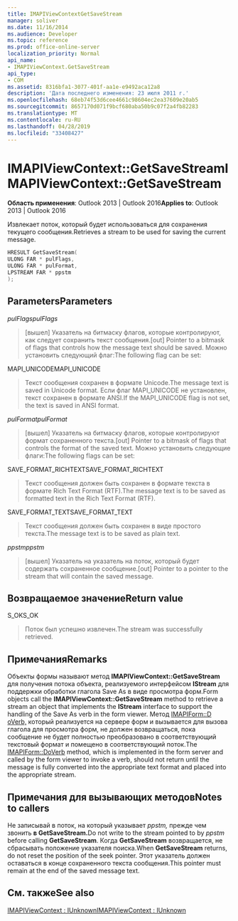 ```yaml
---
title: IMAPIViewContextGetSaveStream
manager: soliver
ms.date: 11/16/2014
ms.audience: Developer
ms.topic: reference
ms.prod: office-online-server
localization_priority: Normal
api_name:
- IMAPIViewContext.GetSaveStream
api_type:
- COM
ms.assetid: 8316bfa1-3077-401f-aa1e-e9492aca12a8
description: 'Дата последнего изменения: 23 июля 2011 г.'
ms.openlocfilehash: 68eb74f53d6cee4661c98604ec2ea37609e20ab5
ms.sourcegitcommit: 8657170d071f9bcf680aba50b9c07f2a4fb82283
ms.translationtype: MT
ms.contentlocale: ru-RU
ms.lasthandoff: 04/28/2019
ms.locfileid: "33408427"
---
```

# <a name="imapiviewcontextgetsavestream"></a><span data-ttu-id="e5e58-103">IMAPIViewContext::GetSaveStream</span><span class="sxs-lookup"><span data-stu-id="e5e58-103">IMAPIViewContext::GetSaveStream</span></span>

  
  
<span data-ttu-id="e5e58-104">**Область применения**: Outlook 2013 | Outlook 2016</span><span class="sxs-lookup"><span data-stu-id="e5e58-104">**Applies to**: Outlook 2013 | Outlook 2016</span></span> 
  
<span data-ttu-id="e5e58-105">Извлекает поток, который будет использоваться для сохранения текущего сообщения.</span><span class="sxs-lookup"><span data-stu-id="e5e58-105">Retrieves a stream to be used for saving the current message.</span></span>
  
```cpp
HRESULT GetSaveStream(
ULONG FAR * pulFlags,
ULONG FAR * pulFormat,
LPSTREAM FAR * ppstm
);
```

## <a name="parameters"></a><span data-ttu-id="e5e58-106">Parameters</span><span class="sxs-lookup"><span data-stu-id="e5e58-106">Parameters</span></span>

 <span data-ttu-id="e5e58-107">_pulFlags_</span><span class="sxs-lookup"><span data-stu-id="e5e58-107">_pulFlags_</span></span>
  
> <span data-ttu-id="e5e58-108">[вышел] Указатель на битмаску флагов, которые контролируют, как следует сохранить текст сообщения.</span><span class="sxs-lookup"><span data-stu-id="e5e58-108">[out] Pointer to a bitmask of flags that controls how the message text should be saved.</span></span> <span data-ttu-id="e5e58-109">Можно установить следующий флаг:</span><span class="sxs-lookup"><span data-stu-id="e5e58-109">The following flag can be set:</span></span>
    
<span data-ttu-id="e5e58-110">MAPI_UNICODE</span><span class="sxs-lookup"><span data-stu-id="e5e58-110">MAPI_UNICODE</span></span> 
  
> <span data-ttu-id="e5e58-111">Текст сообщения сохранен в формате Unicode.</span><span class="sxs-lookup"><span data-stu-id="e5e58-111">The message text is saved in Unicode format.</span></span> <span data-ttu-id="e5e58-112">Если флаг MAPI_UNICODE не установлен, текст сохранен в формате ANSI.</span><span class="sxs-lookup"><span data-stu-id="e5e58-112">If the MAPI_UNICODE flag is not set, the text is saved in ANSI format.</span></span>
    
 <span data-ttu-id="e5e58-113">_pulFormat_</span><span class="sxs-lookup"><span data-stu-id="e5e58-113">_pulFormat_</span></span>
  
> <span data-ttu-id="e5e58-114">[вышел] Указатель на битмаску флагов, которые контролируют формат сохраненного текста.</span><span class="sxs-lookup"><span data-stu-id="e5e58-114">[out] Pointer to a bitmask of flags that controls the format of the saved text.</span></span> <span data-ttu-id="e5e58-115">Можно установить следующие флаги:</span><span class="sxs-lookup"><span data-stu-id="e5e58-115">The following flags can be set:</span></span>
    
<span data-ttu-id="e5e58-116">SAVE_FORMAT_RICHTEXT</span><span class="sxs-lookup"><span data-stu-id="e5e58-116">SAVE_FORMAT_RICHTEXT</span></span> 
  
> <span data-ttu-id="e5e58-117">Текст сообщения должен быть сохранен в формате текста в формате Rich Text Format (RTF).</span><span class="sxs-lookup"><span data-stu-id="e5e58-117">The message text is to be saved as formatted text in the Rich Text Format (RTF).</span></span> 
    
<span data-ttu-id="e5e58-118">SAVE_FORMAT_TEXT</span><span class="sxs-lookup"><span data-stu-id="e5e58-118">SAVE_FORMAT_TEXT</span></span> 
  
> <span data-ttu-id="e5e58-119">Текст сообщения должен быть сохранен в виде простого текста.</span><span class="sxs-lookup"><span data-stu-id="e5e58-119">The message text is to be saved as plain text.</span></span> 
    
 <span data-ttu-id="e5e58-120">_ppstm_</span><span class="sxs-lookup"><span data-stu-id="e5e58-120">_ppstm_</span></span>
  
> <span data-ttu-id="e5e58-121">[вышел] Указатель на указатель на поток, который будет содержать сохраненное сообщение.</span><span class="sxs-lookup"><span data-stu-id="e5e58-121">[out] Pointer to a pointer to the stream that will contain the saved message.</span></span>
    
## <a name="return-value"></a><span data-ttu-id="e5e58-122">Возвращаемое значение</span><span class="sxs-lookup"><span data-stu-id="e5e58-122">Return value</span></span>

<span data-ttu-id="e5e58-123">S_OK</span><span class="sxs-lookup"><span data-stu-id="e5e58-123">S_OK</span></span> 
  
> <span data-ttu-id="e5e58-124">Поток был успешно извлечен.</span><span class="sxs-lookup"><span data-stu-id="e5e58-124">The stream was successfully retrieved.</span></span>
    
## <a name="remarks"></a><span data-ttu-id="e5e58-125">Примечания</span><span class="sxs-lookup"><span data-stu-id="e5e58-125">Remarks</span></span>

<span data-ttu-id="e5e58-126">Объекты формы называют метод **IMAPIViewContext::GetSaveStream** для получения потока объекта, реализуемого интерфейсом **IStream** для поддержки обработки глагола Save As в виде просмотра форм.</span><span class="sxs-lookup"><span data-stu-id="e5e58-126">Form objects call the **IMAPIViewContext::GetSaveStream** method to retrieve a stream an object that implements the **IStream** interface to support the handling of the Save As verb in the form viewer.</span></span> <span data-ttu-id="e5e58-127">Метод [IMAPIForm::D oVerb,](imapiform-doverb.md) который реализуется на сервере форм и вызывается для вызова глагола для просмотра форм, не должен возвращаться, пока сообщение не будет полностью преобразовано в соответствующий текстовый формат и помещено в соответствующий поток.</span><span class="sxs-lookup"><span data-stu-id="e5e58-127">The [IMAPIForm::DoVerb](imapiform-doverb.md) method, which is implemented in the form server and called by the form viewer to invoke a verb, should not return until the message is fully converted into the appropriate text format and placed into the appropriate stream.</span></span> 
  
## <a name="notes-to-callers"></a><span data-ttu-id="e5e58-128">Примечания для вызывающих методов</span><span class="sxs-lookup"><span data-stu-id="e5e58-128">Notes to callers</span></span>

<span data-ttu-id="e5e58-129">Не записывай в поток, на который указывает _ppstm,_ прежде чем звонить **в GetSaveStream.**</span><span class="sxs-lookup"><span data-stu-id="e5e58-129">Do not write to the stream pointed to by  _ppstm_ before calling **GetSaveStream**.</span></span> <span data-ttu-id="e5e58-130">Когда **GetSaveStream** возвращается, не сбрасывать положение указателя поиска.</span><span class="sxs-lookup"><span data-stu-id="e5e58-130">When **GetSaveStream** returns, do not reset the position of the seek pointer.</span></span> <span data-ttu-id="e5e58-131">Этот указатель должен оставаться в конце сохраненного текста сообщения.</span><span class="sxs-lookup"><span data-stu-id="e5e58-131">This pointer must remain at the end of the saved message text.</span></span> 
  
## <a name="see-also"></a><span data-ttu-id="e5e58-132">См. также</span><span class="sxs-lookup"><span data-stu-id="e5e58-132">See also</span></span>



[<span data-ttu-id="e5e58-133">IMAPIViewContext : IUnknown</span><span class="sxs-lookup"><span data-stu-id="e5e58-133">IMAPIViewContext : IUnknown</span></span>](imapiviewcontextiunknown.md)


